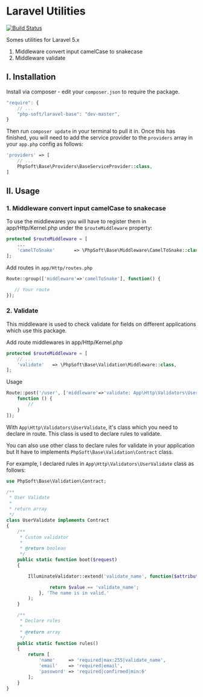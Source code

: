 # Laravel Utilities
[![Build Status](https://travis-ci.org/php-soft/laravel-base.svg)](https://travis-ci.org/php-soft/laravel-base)

Somes utilities for Laravel 5.x

1. Middleware convert input camelCase to snakecase
2.  Middleware validate

## I. Installation

Install via composer - edit your `composer.json` to require the package.

```js
"require": {
    // ...
    "php-soft/laravel-base": "dev-master",
}
```

Then run `composer update` in your terminal to pull it in.
Once this has finished, you will need to add the service provider to the `providers` array in your `app.php` config as follows:

```php
'providers' => [
    // ...
    PhpSoft\Base\Providers\BaseServiceProvider::class,
]
```


## II. Usage

### 1.  Middleware convert input camelCase to snakecase

To use the middlewares you will have to register them in app/Http/Kernel.php under the ```$routeMiddleware``` property:


```php
protected $routeMiddleware = [
    ...
    'camelToSnake'       => \PhpSoft\Base\Middleware\CamelToSnake::class,
];

```
Add routes in `app/Http/routes.php`

```php
Route::group(['middleware'=>'camelToSnake'], function() {

   // Your route
});
```
### 2. Validate

This middleware is used to check validate for fields on different applications which use this package.

Add route middlewares in app/Http/Kernel.php

```php
protected $routeMiddleware = [
    // ...
    'validate'   => \PhpSoft\Base\Validation\Middleware::class,
];
```

Usage

```php
Route::post('/user', ['middleware'=>'validate: App\Http\Validators\UserValidate',
    function () {
        //
    }
]);
```
With `App\Http\Validators\UserValidate`, it's class which you need to declare in route. This class is used to declare rules to validate.

You can also use other class to declare rules for validate in your application but It have to implements `PhpSoft\Base\Validation\Contract` class.

For example, I declared rules in `App\Http\Validators\UserValidate` class as follows:

```php
use PhpSoft\Base\Validation\Contract;

/**
 * User Validate
 *
 * return array
 */
class UserValidate implements Contract
{
    /**
     * Custom validator
     * 
     * @return boolean
     */
    public static function boot($request)
    {

        IlluminateValidator::extend('validate_name', function($attribute, $value, $parameters) {

                return $value == 'validate_name';
            }, 'The name is in valid.'
        );
    }

    /**
     * Declare rules
     * 
     * @return array
     */
    public static function rules()
    {
        return [
            'name'     => 'required|max:255|validate_name',
            'email'    => 'required|email',
            'password' => 'required|confirmed|min:6'
        ];
    }
}
```

